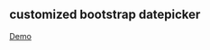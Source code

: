 ## customized bootstrap datepicker

<a href="https://shkredovdmitriy.github.io/customized-bs-datepicker/">Demo</a>
